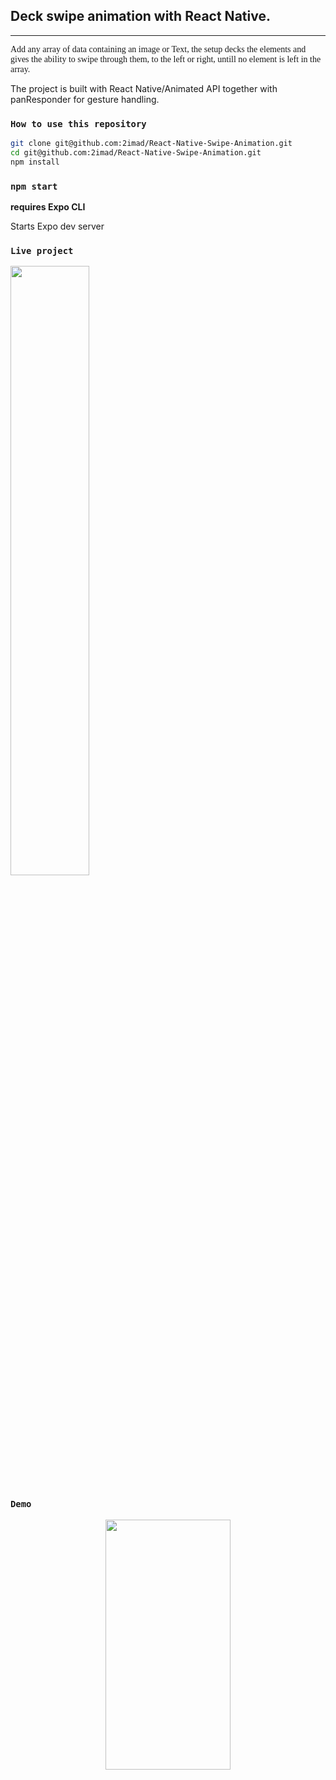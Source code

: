 ## Deck swipe animation with React Native.

---

<p style="font-family:Montserrat;">
Add any array of data containing an image or Text, the setup decks the elements and gives the ability to swipe through them, to the left or right, untill no element is left in the array.
</p>

The project is built with React Native/Animated API together with panResponder for gesture handling.

### `How to use this repository`

```bash
git clone git@github.com:2imad/React-Native-Swipe-Animation.git
cd git@github.com:2imad/React-Native-Swipe-Animation.git
npm install

```

### `npm start`

**requires Expo CLI**

Starts Expo dev server

### `Live project`

<div >
  <img  src="live.png" width="50%" height="50%" />
<div>

### `Demo`

<div align="center">
  <img src="swipe.gif" width="200" height="400"/>
<div>
